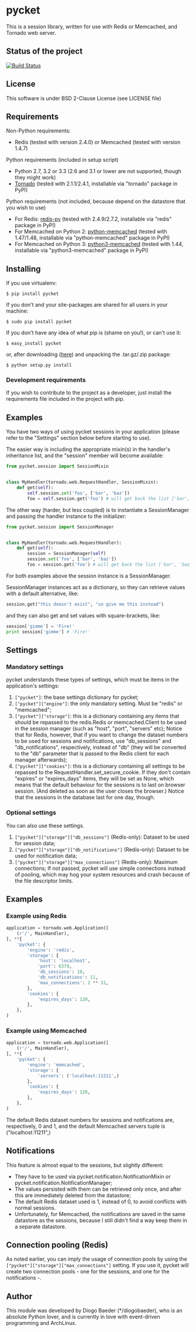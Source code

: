 # pycket
This is a session library, written for use with Redis or Memcached, and Tornado web server.

## Status of the project
[![Build Status](https://secure.travis-ci.org/diogobaeder/pycket.png)](http://travis-ci.org/diogobaeder/pycket)

## License
This software is under BSD 2-Clause License (see LICENSE file)

## Requirements
Non-Python requirements:

* Redis (tested with version 2.4.0) or Memcached (tested with version 1.4.7)

Python requirements (included in setup script)

* Python 2.7, 3.2 or 3.3 (2.6 and 3.1 or lower are not supported, though they might work)
* [Tornado](http://pypi.python.org/pypi/tornado/) (tested with 2.1.1/2.4.1, installable via "tornado" package in PyPI)

Python requirements (not included, because depend on the datastore that you wish to use)

* For Redis: [redis-py](http://pypi.python.org/pypi/redis/) (tested with 2.4.9/2.7.2, installable via "redis" package in PyPI)
* For Memcached on Python 2: [python-memcached](http://pypi.python.org/pypi/python-memcached/) (tested with 1.47/1.48, installable via "python-memcached" package in PyPI)
* For Memcached on Python 3: [python3-memcached](http://pypi.python.org/pypi/python3-memcached/) (tested with 1.44, installable via "python3-memcached" package in PyPI)

## Installing
If you use virtualenv:

```
$ pip install pycket
```

If you don't and your site-packages are shared for all users in your machine:

```
$ sudo pip install pycket
```

If you don't have any idea of what pip is (shame on you!), or can't use it:

```
$ easy_install pycket
```

or, after downloading ([here](http://pypi.python.org/pypi/pycket/)) and unpacking the .tar.gz/.zip package:

```
$ python setup.py install
```

### Development requirements
If you wish to contribute to the project as a developer, just install the requirements file included in the project with pip.

## Examples
You have two ways of using pycket sessions in your application (please refer to the "Settings" section below before starting to use).

The easier way is including the appropriate mixin(s) in the handler's inheritance list, and the "session" member will become available:

```python
from pycket.session import SessionMixin


class MyHandler(tornado.web.RequestHandler, SessionMixin):
    def get(self):
        self.session.set('foo', ['bar', 'baz'])
        foo = self.session.get('foo') # will get back the list ['bar', 'baz']
```

The other way (harder, but less coupled) is to instantiate a SessionManager and passing the handler instance to the initializer:

```python
from pycket.session import SessionManager


class MyHandler(tornado.web.RequestHandler):
    def get(self):
        session = SessionManager(self)
        session.set('foo', ['bar', 'baz'])
        foo = session.get('foo') # will get back the list ['bar', 'baz']
```

For both examples above the session instance is a SessionManager.

SessionManager instances act as a dictionary, so they can retrieve values with a default alternative, like:

```python
session.get("this doesn't exist", "so give me this instead")
```

and they can also get and set values with square-brackets, like:

```python
session['gimme'] = 'Fire!'
print session['gimme'] # 'Fire!'
```

## Settings

### Mandatory settings
pycket understands these types of settings, which must be items in the application's settings:

1. `["pycket"]`: the base settings dictionary for pycket;
1. `["pycket"]["engine"]`: the only mandatory setting. Must be "redis" or "memcached";
1. `["pycket"]["storage"]`: this is a dictionary containing any items that should be repassed to the redis.Redis or
   memcached.Client to be used in the session manager (such as "host", "port", "servers" etc); Notice that for Redis,
   however, that if you want to change the dataset numbers to be used for sessions and notifications, use "db_sessions"
   and "db_notifications", respectively, instead of "db" (they will be converted to the "db" parameter that is passed to
   the Redis client for each manager afterwards);
1. `["pycket"]["cookies"]`: this is a dictionary containing all settings to be repassed to the
   RequestHandler.set_secure_cookie. If they don't contain "expires" or "expires_days" items, they will be set as None,
   which means that the default behaviour for the sessions is to last on browser session. (And deleted as soon as the
   user closes the browser.) Notice that the sessions in the database last for one day, though.

### Optional settings
You can also use these settings.

1. `["pycket"]["storage"]["db_sessions"]` (Redis-only): Dataset to be used for session data;
1. `["pycket"]["storage"]["db_notifications"]` (Redis-only): Dataset to be used for notification data;
1. `["pycket"]["storage"]["max_connections"]` (Redis-only): Maximum connections; If not passed, pycket will use simple
   connections instead of pooling, which may hog your system resources and crash because of the file descriptor limits.

## Examples

### Example using Redis

```python
application = tornado.web.Application([
    (r'/', MainHandler),
], **{
    'pycket': {
        'engine': 'redis',
        'storage': {
            'host': 'localhost',
            'port': 6379,
            'db_sessions': 10,
            'db_notifications': 11,
            'max_connections': 2 ** 31,
        },
        'cookies': {
            'expires_days': 120,
        },
    },
)
```

### Example using Memcached

```python
application = tornado.web.Application([
    (r'/', MainHandler),
], **{
    'pycket': {
        'engine': 'memcached',
        'storage': {
            'servers': ('localhost:11211',)
        },
        'cookies': {
            'expires_days': 120,
        },
    },
)
```

The default Redis dataset numbers for sessions and notifications are, respectively, 0 and 1, and the default Memcached
servers tuple is ("localhost:11211",)

## Notifications
This feature is almost equal to the sessions, but slightly different:

* They have to be used via pycket.notification.NotificationMixin or pycket.notification.NotificationManager;
* The values persisted with them can be retrieved only once, and after this are immediately deleted from the datastore;
* The default Redis dataset used is 1, instead of 0, to avoid conflicts with normal sessions.
* Unfortunately, for Memcached, the notifications are saved in the same datastore as the sessions, because I still didn't find a way keep them in a separate datastore.

## Connection pooling (Redis)
As noted earlier, you can imply the usage of connection pools by using the `["pycket"]["storage"]["max_connections"]` 
setting. If you use it, pycket will create two connection pools - one for the sessions, and one for the notifications -.

## Author
This module was developed by Diogo Baeder (*/diogobaeder), who is an absolute Python lover, and is currently in love with event-driven programming and ArchLinux.
